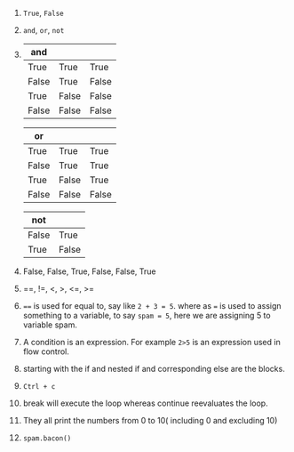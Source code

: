 1. ```True```, ```False```
2. ```and```, ```or```, ```not```
3. | and |  |  |
   | ----| ----|-----|
   |True| True| True|
   |False| True| False|
   |True| False| False|
   |False| False| False|
   
   | or| | |
   |---| ---|---|
   |True| True| True|
   |False| True| True|
   |True| False| True|
   |False| False| False|
   
   |not| |
   |---|---|
   |False|True|
   |True|False|
   
4. False, False, True, False, False, True
5. ==, !=, <, >, <=, >=
6. ```==``` is used for equal to, say like ```2 + 3 = 5```. where as ```=``` is used to assign something to a variable, to say ```spam = 5```, here we are assigning 5 to variable spam.
7. A condition is an expression. For example ```2>5``` is an expression used in flow control.
8. starting with the if and nested if and corresponding else are the blocks.
10. ```Ctrl + c```
11. break will execute the loop whereas continue reevaluates the loop.
12. They all print the numbers from 0 to 10( including 0 and excluding 10)
14. ```spam.bacon()```  
   
   
